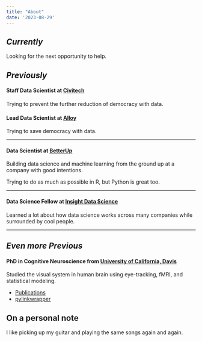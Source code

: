 ```yaml
---
title: "About"
date: '2023-08-29'
---
```


## _Currently_

Looking for the next opportunity to help.

## _Previously_

#### Staff Data Scientist at [Civitech](https://www.civitech.io/)

Trying to prevent the further reduction of democracy with data.


#### Lead Data Scientist at [Alloy](https://alloy.us/)

Trying to save democracy with data.

---------------------------
#### Data Scientist at [BetterUp](https://www.betterup.co/)

Building data science and machine learning from the ground up at a company with good intentions.

Trying to do as much as possible in R, but Python is great too.

---------------------------
#### Data Science Fellow at [Insight Data Science](https://www.insightdatascience.com/)

Learned a lot about how data science works across many companies while surrounded by cool people.

---------------------------
## _Even more Previous_
#### PhD in Cognitive Neuroscience from [University of California, Davis](http://mindbrain.ucdavis.edu/)

Studied the visual system in human brain using eye-tracking, fMRI, and statistical modeling. 

* [Publications](https://scholar.google.com/citations?user=uQ6RSIAAAAAJ)
* [pylinkwrapper](https://github.com/ndiquattro/pylinkwrapper)

## On a personal note
I like picking up my guitar and playing the same songs again and again.
